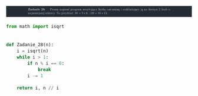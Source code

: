 <picture>
  <source srcset="../../srt/zbior_zadan/28.png" media="(prefers-color-scheme: light)">
  <source srcset="../../srt/zbior_zadan/black_28.png" media="(prefers-color-scheme: dark)">
  <img src="../../srt/zbior_zadan/black_28.png" alt="zadanie 28">
</picture>

```python
from math import isqrt


def Zadanie_28(n):
    i = isqrt(n)
    while i > 1:
        if n % i == 0:
            break
        i -= 1

    return i, n // i

```